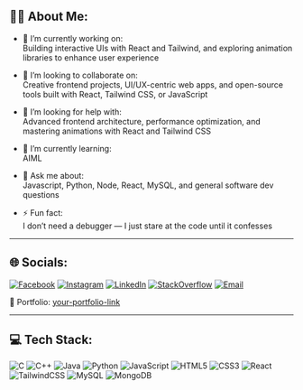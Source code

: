 ## 🙋‍♂️ About Me:

- 🔭 I’m currently working on:  
  Building interactive UIs with React and Tailwind, and exploring animation libraries to enhance user experience

- 🤝 I’m looking to collaborate on:  
  Creative frontend projects, UI/UX-centric web apps, and open-source tools built with React, Tailwind CSS, or JavaScript

- 🧠 I’m looking for help with:  
  Advanced frontend architecture, performance optimization, and mastering animations with React and Tailwind CSS

- 🌱 I’m currently learning:  
  AIML

- 💬 Ask me about:  
  Javascript, Python, Node, React, MySQL, and general software dev questions

- ⚡ Fun fact:  
  I don’t need a debugger — I just stare at the code until it confesses

---

## 🌐 Socials:

[![Facebook](https://img.shields.io/badge/Facebook-1877F2?style=flat&logo=facebook&logoColor=white)](https://facebook.com/)
[![Instagram](https://img.shields.io/badge/Instagram-E4405F?style=flat&logo=instagram&logoColor=white)](https://instagram.com/)
[![LinkedIn](https://img.shields.io/badge/LinkedIn-0077B5?style=flat&logo=linkedin&logoColor=white)](https://www.linkedin.com/in/krishnendu-khaskal-2577ab282/)
[![StackOverflow](https://img.shields.io/badge/StackOverflow-FE7A16?style=flat&logo=stack-overflow&logoColor=white)](https://stackoverflow.com/)
[![Email](https://img.shields.io/badge/Gmail-D14836?style=flat&logo=gmail&logoColor=white)](mailto:krishnendukhaskal.1@gmail.com)

📄 Portfolio: [your-portfolio-link](https://your-portfolio.netlify.app)

---

## 💻 Tech Stack:

![C](https://img.shields.io/badge/C-00599C?style=flat&logo=c&logoColor=white)
![C++](https://img.shields.io/badge/C++-00599C?style=flat&logo=cplusplus&logoColor=white)
![Java](https://img.shields.io/badge/Java-ED8B00?style=flat&logo=java&logoColor=white)
![Python](https://img.shields.io/badge/Python-3670A0?style=flat&logo=python&logoColor=ffdd54)
![JavaScript](https://img.shields.io/badge/JavaScript-F7DF1E?style=flat&logo=javascript&logoColor=black)
![HTML5](https://img.shields.io/badge/HTML5-E34F26?style=flat&logo=html5&logoColor=white)
![CSS3](https://img.shields.io/badge/CSS3-1572B6?style=flat&logo=css3&logoColor=white)
![React](https://img.shields.io/badge/React-20232A?style=flat&logo=react&logoColor=61DAFB)
![TailwindCSS](https://img.shields.io/badge/TailwindCSS-06B6D4?style=flat&logo=tailwind-css&logoColor=white)
![MySQL](https://img.shields.io/badge/MySQL-00000F?style=flat&logo=mysql&logoColor=white)
![MongoDB](https://img.shields.io/badge/MongoDB-4EA94B?style=flat&logo=mongodb&logoColor=white)
